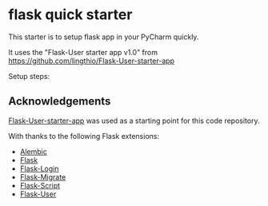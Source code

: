 # flask quick starter
This starter is to setup flask app in your PyCharm quickly. 

It uses the "Flask-User starter app v1.0" from https://github.com/lingthio/Flask-User-starter-app

Setup steps:
## Acknowledgements

[Flask-User-starter-app](https://github.com/lingthio/Flask-User-starter-app) was used as a starting point for this code repository.

With thanks to the following Flask extensions:

* [Alembic](http://alembic.zzzcomputing.com/)
* [Flask](http://flask.pocoo.org/)
* [Flask-Login](https://flask-login.readthedocs.io/)
* [Flask-Migrate](https://flask-migrate.readthedocs.io/)
* [Flask-Script](https://flask-script.readthedocs.io/)
* [Flask-User](http://flask-user.readthedocs.io/en/v0.6/)


